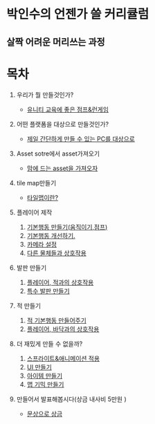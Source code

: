 박인수의 언젠가 쓸 커리큘럼
=======================
살짝 어려운 머리쓰는 과정
----------------
# 목차  

1. 우리가 뭘 만들것인가?
   * [유니티 교육에 좋은 점프&런게임](lecture/lecture1.md)

1. 어떤 플랫폼을 대상으로 만들것인가?
   * [제일 간단하게 만들 수 있는 PC를 대상으로](lecture/lecture2.md)
   
1. Asset sotre에서 asset가져오기
   * [맘에 드는 asset을 가져오자](lecture/lectureA.md) 
   
1. tile map만들기
   * [타일맵이란?](lecture/lectureT.md)  
   
2. 플레이어 제작
   1. [기본행동 만들기(움직이기,점프)](lecture/lecture3-1.md)  
   1. [기본행동 개선하기.](lecture/lecture3-1-B.md)  
   2. [카메라 설정](lecture/lecture3-2.md)
   3. [다른 물체들과 상호작용](lecture/lecture3-3.md)

2. 발판 만들기
   1. [플레이어, 적과의 상호작용](lecture/lecture4-1.md)
   2. [특수 발판 만들기](lecture/lecture4-2.md)
   
3. 적 만들기
   1. [적 기본행동 만들어주기](lecture/lecture5-1.md)
   2. [플레이어, 바닥과의 상호작용](lecture/lecture5-2.md)
   
4. 더 재밌게 만들 수 없을까?
   1. [스프라이트&애니메이션 적용](lecture/lecture6-1.md)
   1. [UI 만들기](lecture/lecture6-2.md)
   1. [아이템 만들기](lecture/lecture6-3.md)
   2. [맵 기믹 만들기](lecture/lecture6-4.md)

5. 만들어서 발표해봅시다(상금 내사비 5만원 )  
   * [문상으로 상금](lecture/lecture7.md)
